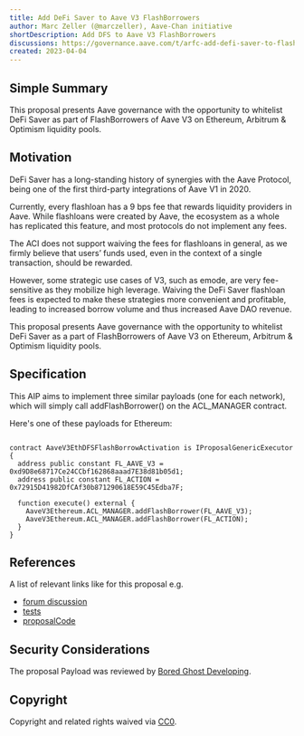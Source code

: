 ```yaml
---
title: Add DeFi Saver to Aave V3 FlashBorrowers
author: Marc Zeller (@marczeller), Aave-Chan initiative
shortDescription: Add DFS to Aave V3 FlashBorrowers
discussions: https://governance.aave.com/t/arfc-add-defi-saver-to-flashborrowers-on-aave-v3/12410
created: 2023-04-04
---
```


## Simple Summary
This proposal presents Aave governance with the opportunity to whitelist DeFi Saver as part of FlashBorrowers of Aave V3 on Ethereum, Arbitrum & Optimism liquidity pools.

## Motivation
DeFi Saver has a long-standing history of synergies with the Aave Protocol, being one of the first third-party integrations of Aave V1 in 2020.

Currently, every flashloan has a 9 bps fee that rewards liquidity providers in Aave. While flashloans were created by Aave, the ecosystem as a whole has replicated this feature, and most protocols do not implement any fees.

The ACI does not support waiving the fees for flashloans in general, as we firmly believe that users’ funds used, even in the context of a single transaction, should be rewarded.

However, some strategic use cases of V3, such as emode, are very fee-sensitive as they mobilize high leverage. Waiving the DeFi Saver flashloan fees is expected to make these strategies more convenient and profitable, leading to increased borrow volume and thus increased Aave DAO revenue.

This proposal presents Aave governance with the opportunity to whitelist DeFi Saver as a part of FlashBorrowers of Aave V3 on Ethereum, Arbitrum & Optimism liquidity pools.

## Specification

This AIP aims to implement three similar payloads (one for each network), which will simply call addFlashBorrower() on the ACL_MANAGER contract.

Here's one of these payloads for Ethereum:

```solidity

contract AaveV3EthDFSFlashBorrowActivation is IProposalGenericExecutor {
  address public constant FL_AAVE_V3 = 0xd9D8e68717Ce24CCbf162868aaad7E38d81b05d1;
  address public constant FL_ACTION = 0x72915D41982DfCAf30b871290618E59C45Edba7F;

  function execute() external {
    AaveV3Ethereum.ACL_MANAGER.addFlashBorrower(FL_AAVE_V3);
    AaveV3Ethereum.ACL_MANAGER.addFlashBorrower(FL_ACTION);
  }
}
```

## References

A list of relevant links like for this proposal e.g.

- [forum discussion](https://governance.aave.com/t/arfc-add-defi-saver-to-flashborrowers-on-aave-v3/12410)
- [tests](https://github.com/bgd-labs/aave-v3-crosschain-listing-template/blob/main/src/AaveV3DFSFlashBorrow_20230403/AaveV3ETHDFSFlashBorrowActivation_20230403_test.t.sol)
- [proposalCode](https://github.com/bgd-labs/aave-v3-crosschain-listing-template/blob/main/src/AaveV3DFSFlashBorrow_20230403/AaveV3ETHDFSFlashBorrowActivation_20230403.sol)

## Security Considerations

The proposal Payload was reviewed by [Bored Ghost Developing](https://bgdlabs.com/).

## Copyright

Copyright and related rights waived via [CC0](https://creativecommons.org/publicdomain/zero/1.0/).
